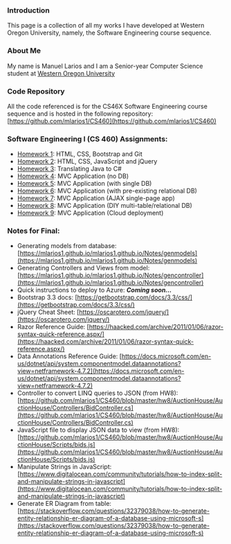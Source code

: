 ### Introduction

This page is a collection of all my works I have developed at Western Oregon University, namely, the Software Engineering course sequence.

### About Me

My name is Manuel Larios and I am a Senior-year Computer Science student at [Western Oregon University](http://www.wou.edu/)

### Code Repository
All the code referenced is for the CS46X Software Engineering course sequence and is hosted in the following repository: [https://github.com/mlarios1/CS460](https://github.com/mlarios1/CS460)

### Software Engineering I (CS 460) Assignments:
* [Homework 1](https://mlarios1.github.io/mlarios1.github.io/CS460/HW1/): HTML, CSS, Bootstrap and Git
* [Homework 2](https://mlarios1.github.io/mlarios1.github.io/CS460/HW2/): HTML, CSS, JavaScript and jQuery
* [Homework 3](https://mlarios1.github.io/mlarios1.github.io/CS460/HW3/): Translating Java to C#
* [Homework 4](https://mlarios1.github.io/mlarios1.github.io/CS460/HW4/): MVC Application (no DB)
* [Homework 5](https://mlarios1.github.io/mlarios1.github.io/CS460/HW5/): MVC Application (with single DB)
* [Homework 6](https://mlarios1.github.io/mlarios1.github.io/CS460/HW6/): MVC Application (with pre-existing relational DB)
* [Homework 7](https://mlarios1.github.io/mlarios1.github.io/CS460/HW7/): MVC Application (AJAX single-page app)
* [Homework 8](https://mlarios1.github.io/mlarios1.github.io/CS460/HW8/): MVC Application (DIY multi-table/relational DB)
* [Homework 9](https://mlarios1.github.io/mlarios1.github.io/CS460/HW9/): MVC Application (Cloud deployment)

### Notes for Final:
* Generating models from database: [https://mlarios1.github.io/mlarios1.github.io/Notes/genmodels](https://mlarios1.github.io/mlarios1.github.io/Notes/genmodels)
* Generating Controllers and Views from model: [https://mlarios1.github.io/mlarios1.github.io/Notes/gencontroller](https://mlarios1.github.io/mlarios1.github.io/Notes/gencontroller)
* Quick instructions to deploy to Azure: _**Coming soon...**_
* Bootstrap 3.3 docs: [https://getbootstrap.com/docs/3.3/css/](https://getbootstrap.com/docs/3.3/css/)
* jQuery Cheat Sheet: [https://oscarotero.com/jquery/](https://oscarotero.com/jquery/)
* Razor Reference Guide: [https://haacked.com/archive/2011/01/06/razor-syntax-quick-reference.aspx/](https://haacked.com/archive/2011/01/06/razor-syntax-quick-reference.aspx/)
* Data Annotations Reference Guide: [https://docs.microsoft.com/en-us/dotnet/api/system.componentmodel.dataannotations?view=netframework-4.7.2](https://docs.microsoft.com/en-us/dotnet/api/system.componentmodel.dataannotations?view=netframework-4.7.2)
* Controller to convert LINQ queries to JSON (from HW8): [https://github.com/mlarios1/CS460/blob/master/hw8/AuctionHouse/AuctionHouse/Controllers/BidController.cs](https://github.com/mlarios1/CS460/blob/master/hw8/AuctionHouse/AuctionHouse/Controllers/BidController.cs)
* JavaScript file to display JSON data to view (from HW8): [https://github.com/mlarios1/CS460/blob/master/hw8/AuctionHouse/AuctionHouse/Scripts/bids.js](https://github.com/mlarios1/CS460/blob/master/hw8/AuctionHouse/AuctionHouse/Scripts/bids.js)
* Manipulate Strings in JavaScript: [https://www.digitalocean.com/community/tutorials/how-to-index-split-and-manipulate-strings-in-javascript](https://www.digitalocean.com/community/tutorials/how-to-index-split-and-manipulate-strings-in-javascript)
* Generate ER Diagram from table: [https://stackoverflow.com/questions/32379038/how-to-generate-entity-relationship-er-diagram-of-a-database-using-microsoft-s](https://stackoverflow.com/questions/32379038/how-to-generate-entity-relationship-er-diagram-of-a-database-using-microsoft-s)
